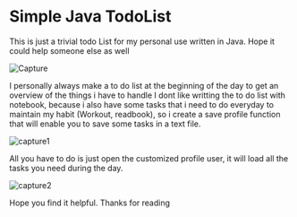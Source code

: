 # Simple Java TodoList
This is just a trivial todo List for my personal use written in Java. Hope it could help someone else as well

![Capture](https://user-images.githubusercontent.com/75805648/142024837-10b97591-567f-4c42-8ee6-7163948029dc.PNG)


I personally always make a to do list at the beginning of the day to get an overview of the things i have to handle
I dont like writting the to do list with notebook, because i also have some tasks that i need to do everyday to maintain my habit (Workout, readbook), so i create a save profile function that will enable you to save some tasks in a text file.

![capture1](https://user-images.githubusercontent.com/75805648/142024861-3be38a73-fc80-4ba1-9117-6250731762f8.PNG)


All you have to do is just open the customized profile user, it will load all the tasks you need during the day.

![capture2](https://user-images.githubusercontent.com/75805648/142024957-e9e14a4e-a209-4ad9-8ef0-94b11c97115b.png)

Hope you find it helpful. Thanks for reading
